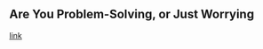 ## Are You Problem-Solving, or Just Worrying

[link](https://www.psychologytoday.com/intl/blog/the-courage-happiness/202102/are-you-problem-solving-or-just-worrying)
